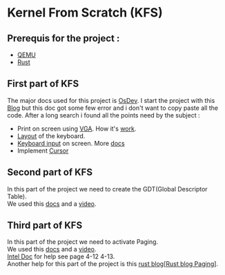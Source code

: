 # Kernel From Scratch (KFS)

## Prerequis for the project :
- [QEMU][QEMU Install]
- [Rust][Rust Install]

## First part of KFS
The major docs used for this project is [OsDev][Wiki OsDev].
I start the project with this [Blog][Rust Blog] but this doc got some few error and i don't want to copy paste all the code. After a long search i found all the points need by the subject :
- Print on screen using [VGA][Printing on screen]. How it's [work][Explanation VGA text mode].
- [Layout][Layout table] of the keyboard.
- [Keyboard input][felixcloutier I/O Explain] on screen. More [docs][PS2 controller]
- Implement [Cursor][Cursor I/O]


## Second part of KFS
In this part of the project we need to create the GDT(Global Descriptor Table).  
We used this [docs][GDT OSDEV] and a [video][GDT youtube].  
<!-- ## Qu'est ce qu'un OS ?
Un logiciel controllant le systéme informatique et les ressources.
Fonction principale d'un OS :
- Gestion de la mémoire et des autres ressources système.
- Imposer des politiques de sécurité et d'accès.
- Planification et multiplexage des processus et des threads.
- Lancement et fermeture dynamiques des programmes utilisateurs.
- Fournir une interface utilisateur de base et une interface de programmeur d'application.

Pour rappel un OS n'est pas :
- Le Hardware
- Une application (ex: Note, bloc note, Brave, ...)
- Suite d'utilitaire (ex : GNU)
- Une environnement de Dev (ex : IDE)
- Interface graphique 

Ils peuvent être distribués dans l'OS mais ne font pas partie de l'OS.

## Qu'est ce qu'un noyau (Kernel) :

Le kernel est une part de l'OS que nous ne verrons jamais. Il permet à tout les programmes de s'éxecuter.
Il gére les events du hardware comme du software et manage l'accés des ressources.

Le noyau va faire de l'abstraction pour les fichiers, les processus, les sockets, les repertoires et bien d'autre encore.

-->
<!--

## Qu'est ce qu'un GDT (Global Descriptor Table) ? 
Structure de données utilisée par le processeur dans les OS qui sont en mode protegé.
Elle va mettre en place des descriptuer de segment.
Un descripteur de segment est un bloc qui decrit ce que fais le segements de mémoire utilisés par le système.

La GDT permet de faire :
- Définir les droits d'accés
- Faire de la transistion de Mode. (Une partie Kernel. Une autre User).

Schéma :
+-------------------------+
|        GDT               |
+-------------------------+
| Descripteur 0 (Null)    | <-- Toujours à 0, non utilisé
+-------------------------+
| Descripteur 1 (Code)    | <-- Segment de code
+-------------------------+
| Descripteur 2 (Données) | <-- Segment de données
+-------------------------+
| Descripteur 3 (Stack)   | <-- Segment de pile
+-------------------------+
| ...                     | <-- Autres descripteurs si nécessaire
+-------------------------+

Descripteur 0 (Null) : Le premier descripteur est toujours nul et n'est pas utilisé. Il sert de point de référence.
Descripteur 1 (Code) : Définit le segment contenant le code exécutable du système ou des applications.
Descripteur 2 (Données) : Définit le segment contenant les données utilisées par le système ou les applications.
Descripteur 3 (Stack) : Définit le segment utilisé pour la pile (stack), essentielle pour les appels de fonctions et la gestion des variables locales.
Autres Descripteurs : La GDT peut contenir d'autres descripteurs pour des segments supplémentaires, tels que des segments pour les tâches, les périphériques, etc.

Comment utilisée la GDT dans le Kernel ?
- Initialisation : Au démarrage, le Kernel initialise la GDT avec les descripteurs nécessaires.
- Chargement des Registres : Le Kernel charge le registre GDTR (Global Descriptor Table Register) avec l'adresse et la taille de la GDT.
- Sélection des Segments : Lorsqu'un processus est exécuté, le Kernel utilise les descripteurs de la GDT pour sélectionner les segments appropriés pour le code, les données et la pile.
- Protection et Isolation : Grâce aux droits d'accès définis dans les descripteurs, le Kernel assure que les processus ne peuvent pas accéder ou modifier la mémoire qui ne leur est pas allouée.

Conclu :
La GDT est essentielle pour la gestion de la mémoire en mode protégé, offrant une structure organisée pour définir et contrôler l'accès aux différents segments de mémoire. Cela permet au Kernel de maintenir la stabilité et la sécurité du système en isolant les processus et en protégeant les ressources critiques.

OFFSET = x << dans un decalage binaire.

Example address
0x00cf9a000000ffff
Attention address en Hexa donc 1 chiffre Hexa = 4 bit

| 63 56 | 55 52 | 51 48 | 47 40 | 39 32 | 31 16 | 15 0 |
| ----- | ----- | ----- | ----- | ----- | ----- | ---- |
| Base | Flags | Limit |  Access Byte | Base| Base | Limit |
|  00  |   c   |   f   |      9a      |  00 | 0000 |  ffff |

Pour mieux comprendre chacun des blocs. Je vous renvoie vers la [Doc][GDT OSDev].

-->

## Third part of KFS
In this part of the project we need to activate Paging.  
We used this [docs][Paging OSDEV] and a [video][Paging Video].  
[Intel Doc][Intel Docs books] for help see page 4-12 4-13.  
Another help for this part of the project is this [rust blog][[Rust blog Paging]].  

<!-- KFS1 -->
[QEMU Install]: https://www.qemu.org/download/
[Rust Install]: https://www.rust-lang.org/tools/install
[Wiki OsDev]: https://wiki.osdev.org/Introduction "OsDev Wiki"
[Rust Blog]: https://os.phil-opp.com/ "Bluid kernel in Rust"
[Printing on screen]: https://os.phil-opp.com/printing-to-screen/ "VGA Part"
[Explanation VGA text mode]: https://en.wikipedia.org/wiki/VGA_text_mode "VGA Wikipedia"
[felixcloutier I/O Explain]: https://www.felixcloutier.com/x86/in "I/O Explanation"
[Cursor I/O]: https://wiki.osdev.org/Text_Mode_Cursor#Without_the_BIOS "Cursor explain"
[PS2 controller]: https://wiki.osdev.org/%228042%22_PS/2_Controller#PS/2_Controller_IO_Ports "PS2 controller"
[Layout table]: https://users.utcluj.ro/~baruch/sie/labor/PS2/Scan_Codes_Set_1.htm "Layout Keyboard Qwerty"

<!-- KFS2 -->
[GDT OSDEV]: https://wiki.osdev.org/Global_Descriptor_Table "GDT"
[GDT youtube]: https://www.youtube.com/watch?v=0nT_2aIOTq8&t=896s "Explain Youtube GDT"

<!-- KFS3 -->
[Paging OSDEV]: https://wiki.osdev.org/Paging  
[Intel Docs books]: https://cdrdv2.intel.com/v1/dl/getContent/671447  
<!-- Page 4-12 4-13 -->

[Paging Video]: https://www.youtube.com/watch?v=B1wJJNITvkY  
[Rust blog Paging]: https://os.phil-opp.com/paging-introduction/  

<!-- Few links useful -->
[GDB website]: https://sourceware.org/gdb/onlinedocs/gdb.html

[Wildcard rust]: https://doc.rust-lang.org/reference/patterns.html#wildcard-pattern
[Ignore value]: https://doc.rust-lang.org/book/ch18-03-pattern-syntax.html#ignoring-an-entire-value-with-_
[Video GDT]: https://www.youtube.com/watch?v=Wh5nPn2U_1w
[Operateur ASM]: https://www.felixcloutier.com/x86/mov#operation
[Multiboot Header]: https://www.gnu.org/software/grub/manual/multiboot/multiboot.html#Specification  

<!-- https://github.com/rust-embedded-community/pc-keyboard/blob/HEAD/src/layouts/azerty.rs -->

<!-- REMIND Debug data part 

Debug system
Launch with : qemu-system-i386 -kernel target/kfs/debug/kfs -s -S


Launch :
gdb target/kfs/release/kfs
target remote :1234
b // Breakpoint on your function
continue // Start the debugging
-->

<!-- 
directory.rs:11
mod.rs:15
mod.rs:19
mod.rs:55
 -->